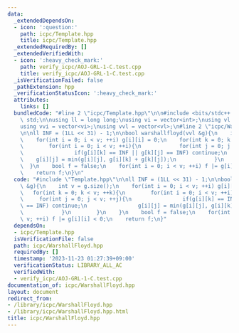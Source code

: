 ```yaml
---
data:
  _extendedDependsOn:
  - icon: ':question:'
    path: icpc/Template.hpp
    title: icpc/Template.hpp
  _extendedRequiredBy: []
  _extendedVerifiedWith:
  - icon: ':heavy_check_mark:'
    path: verify_icpc/AOJ-GRL-1-C.test.cpp
    title: verify_icpc/AOJ-GRL-1-C.test.cpp
  _isVerificationFailed: false
  _pathExtension: hpp
  _verificationStatusIcon: ':heavy_check_mark:'
  attributes:
    links: []
  bundledCode: "#line 2 \"icpc/Template.hpp\"\n\n#include <bits/stdc++.h>\nusing namespace\
    \ std;\n\nusing ll = long long;\nusing vi = vector<int>;\nusing vl = vector<ll>;\n\
    using vvi = vector<vi>;\nusing vvl = vector<vl>;\n#line 2 \"icpc/WarshallFloyd.hpp\"\
    \n\nll INF = (1LL << 31) - 1;\n\nbool warshallfloyd(vvl &g){\n    int v = g.size();\n\
    \    for(int i = 0; i < v; ++i) g[i][i] = 0;\n    for(int k = 0; k < v; ++k){\n\
    \        for(int i = 0; i < v; ++i){\n            for(int j = 0; j < v; ++j){\n\
    \                if(g[i][k] == INF || g[k][j] == INF) continue;\n            \
    \    g[i][j] = min(g[i][j], g[i][k] + g[k][j]);\n            }\n        }\n  \
    \  }\n    bool f = false;\n    for(int i = 0; i < v; ++i) f |= g[i][i] < 0;\n\
    \    return f;\n}\n"
  code: "#include \"Template.hpp\"\n\nll INF = (1LL << 31) - 1;\n\nbool warshallfloyd(vvl\
    \ &g){\n    int v = g.size();\n    for(int i = 0; i < v; ++i) g[i][i] = 0;\n \
    \   for(int k = 0; k < v; ++k){\n        for(int i = 0; i < v; ++i){\n       \
    \     for(int j = 0; j < v; ++j){\n                if(g[i][k] == INF || g[k][j]\
    \ == INF) continue;\n                g[i][j] = min(g[i][j], g[i][k] + g[k][j]);\n\
    \            }\n        }\n    }\n    bool f = false;\n    for(int i = 0; i <\
    \ v; ++i) f |= g[i][i] < 0;\n    return f;\n}"
  dependsOn:
  - icpc/Template.hpp
  isVerificationFile: false
  path: icpc/WarshallFloyd.hpp
  requiredBy: []
  timestamp: '2023-11-23 01:27:39+09:00'
  verificationStatus: LIBRARY_ALL_AC
  verifiedWith:
  - verify_icpc/AOJ-GRL-1-C.test.cpp
documentation_of: icpc/WarshallFloyd.hpp
layout: document
redirect_from:
- /library/icpc/WarshallFloyd.hpp
- /library/icpc/WarshallFloyd.hpp.html
title: icpc/WarshallFloyd.hpp
---
```

